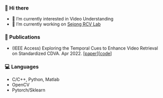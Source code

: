 ### 👋 Hi there

- 🌱 I’m currently interested in Video Understanding 
- 🔭 I’m currently working on [Sejong RCV Lab](https://www.rcv.sejong.ac.kr/)

### 📃 Publications

- (IEEE Access) Exploring the Temporal Cues to Enhance Video Retrieval on Standardized CDVA. Apr 2022. [[paper](https://ieeexplore.ieee.org/abstract/document/9754362)][[code](https://github.com/sejong-rcv/2022.Paper.TNIP)]

### 💻 Languages
- C/C++, Python, Matlab
- OpenCV
- Pytorch/Sklearn

